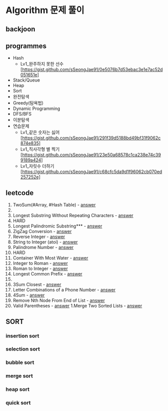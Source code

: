 # Algorithm 문제 풀이

## backjoon

## programmes
* Hash
  - Lv1_완주하지 못한 선수
  [https://gist.github.com/sSeongJae91/0e5076b7d53ebac3e1e7ac52d051651e]
* Stack/Queue
* Heap
* Sort
* 완전탐색
* Greedy(탐욕법)
* Dynamic Programming
* DFS/BFS
* 이분탐색
* 연습문제
  - Lv1_같은 숫자는 싫어
  [https://gist.github.com/sSeongJae91/291f39d5188bd49bf31f9062c874e835]
  - Lv1_직사각형 별 찍기
  [https://gist.github.com/sSeongJae91/23e50a68578c1ca238e74c399189a424]
  - Lv1_자릿수 더하기
  [https://gist.github.com/sSeongJae91/c68cfc5da9d1f96062cb070ed257252e]

## leetcode
1. TwoSum(#Array, #Hash Table) - [answer](https://gist.github.com/sSeongJae91/777ce54b6636fe0ef9bfc303ff84812a)
1.
1. Longest Substring Without Repeating Characters - [answer](https://gist.github.com/sSeongJae91/4180eb263ebdd5501db9a196e83faad8)
1. HARD
1. Longest Palindromic Substring*** - [answer](https://gist.github.com/sSeongJae91/e5a4137da7eae00e329f134dc8655726)
1. ZigZag Conversion - [answer](https://gist.github.com/sSeongJae91/85ee012d5ba72f3c5868f248eb447715)
1. Reverse Integer - [answer](https://gist.github.com/sSeongJae91/fc43d416f49a85ab37719c7fef7de28f)
1. String to Integer (atoi) - [answer](https://gist.github.com/sSeongJae91/339afe1712df2ade024fd0b2760b0ee9)
1. Palindrome Number - [answer](https://gist.github.com/sSeongJae91/e033e5bc13b11135000861b8a333f54f)
1. HARD
1. Container With Most Water - [answer](https://gist.github.com/sSeongJae91/2883c80a3791c9fa4e3216228fdf298b)
1. Integer to Roman - [answer](https://gist.github.com/sSeongJae91/d8e8925c23d8598c93ef45ee4e7ebe39)
1. Roman to Integer - [answer](https://gist.github.com/sSeongJae91/50f4f92480d8a8849f2a81214a43ce06)
1. Longest Common Prefix - [answer](https://gist.github.com/sSeongJae91/11c640a1d4054f1243e46fd871cd7dce)
1.
1. 3Sum Closest - [answer](https://gist.github.com/sSeongJae91/09b17c9a1870a95faf1306451df401bb)
1. Letter Combinations of a Phone Number - [answer](https://gist.github.com/sSeongJae91/f9e1e1273eb3ab02b74c1141f37ae825)
1. 4Sum - [answer](https://gist.github.com/sSeongJae91/bd0e519aafe88a7c6fe705f1885c404a)
1. Remove Nth Node From End of List - [answer](https://gist.github.com/sSeongJae91/e395752ffaf5c811ebd65415d9704452)
1. Valid Parentheses - [answer](https://gist.github.com/sSeongJae91/d7735f4e8fd8a8ec107d4bd9c9d302bb)
1.Merge Two Sorted Lists - [answer](https://gist.github.com/sSeongJae91/b7809c457d6f3053c41e8af67a4e8956)
## SORT
### insertion sort
### selection sort
### bubble sort
### merge sort
### heap sort
### quick sort
